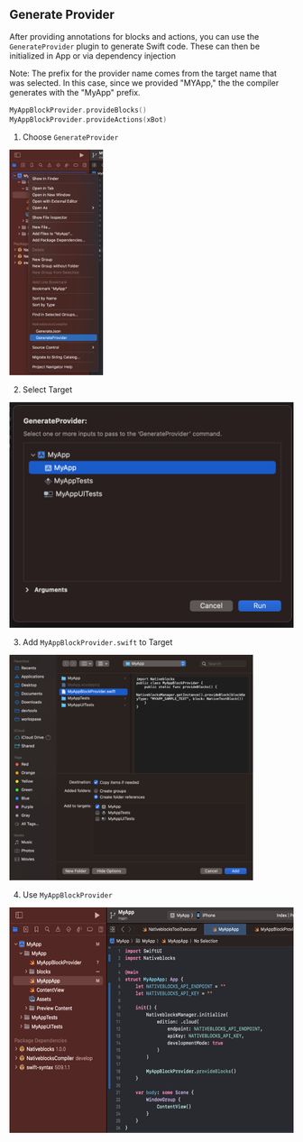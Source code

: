 ## Generate Provider

After providing annotations for blocks and actions, you can use the `GenerateProvider` plugin to generate Swift code. These can then be initialized in App or via dependency injection

Note: The prefix for the provider name comes from the target name that was selected. In this case, since we
provided "MYApp," the
the compiler generates with the "MyApp" prefix.

```swift
MyAppBlockProvider.provideBlocks()
MyAppBlockProvider.provideActions(xBot)
```

1) Choose `GenerateProvider`

<img src="./resource/generate-provider-1.png" alt="generate-provider-1" height="400"/>

2) Select Target

<img src="./resource/generate-provider-2.png" alt="generate-provider-2" height="400"/>

3) Add `MyAppBlockProvider.swift` to Target

<img src="./resource/generate-provider-3.png" alt="generate-provider-3" height="400"/>

4) Use `MyAppBlockProvider`

<img src="./resource/generate-provider-4.png" alt="generate-provider-4" height="400"/>

